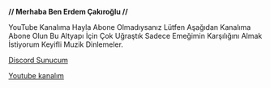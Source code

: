 **// Merhaba Ben Erdem Çakıroğlu //**

YouTube Kanalıma Hayla Abone Olmadıysanız Lütfen Aşağıdan Kanalıma Abone Olun 
Bu Altyapı İçin Çok Uğraştık Sadece Emeğimin Karşılığını Almak İstiyorum 
Keyifli Muzik Dinlemeler.


[Discord Sunucum](https://discord.gg/fsqnmYrcB8)

[Youtube kanalım](https://www.youtube.com/erdemçakıroğlu)